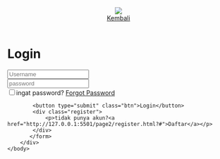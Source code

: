 <!DOCTYPE html>
<html>
    <head>
        <title>login</title>
        <meta charset=UTF-8>
        <link rel="stylesheet" href="style.css">
        <link href='https://unpkg.com/boxicons@2.1.4/css/boxicons.min.css' rel='stylesheet'>
    </head>
        <header>
      <div class="container">
        <div class="header-left">
          <img class="logo" src="https://smkn54jkt.sch.id/wp-content/uploads/2025/04/cropped-5c8aa492-4fb7-472b-b661-77a796506b33.png">
        </div>
        <!-- Tambahkan ikon menu dibawah -->
        <span class="fa fa-bars menu-icon"></span>
        <div class="header-right">
          <a href="http://127.0.0.1:5501/page2/index.html?#" class="login">Kembali</a>
        </div>
      </div>
    </header>
    <body>
        <div class="wrapper">
           <form action="">
            <h1>Login</h1>
            <div class="input-box">
                <input type="text" placeholder="Username"
                required>
            </div>
            <div class="input-box">
                <input type="password" placeholder="password"
                required> 
            </div>
            <div class="remember">
                <label><input type="checkbox">ingat password?</label>
                <a href="#">Forgot Password</a>
            </div>

            <button type="submit" class="btn">Login</button>
            <div class="register">
                <p>tidak punya akun?<a href="http://127.0.0.1:5501/page2/register.html?#">Daftar</a></p>
            </div>
           </form> 
        </div>
    </body>
</html>
